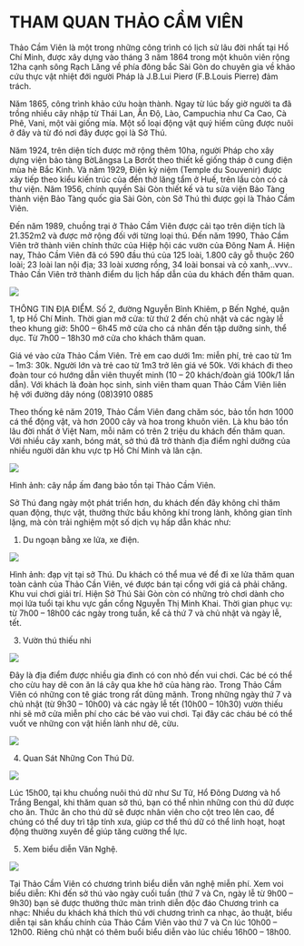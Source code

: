 # THAM QUAN THẢO CẦM VIÊN
Thảo Cầm Viên là một trong những công trình có lịch sử lâu đời nhất tại Hồ Chí Minh, được xây dựng vào tháng 3 năm 1864 trong một khuôn viên rộng 12ha cạnh sông Rạch Lăng về phía đông bắc Sài Gòn do chuyên gia về khảo cứu thực vật nhiệt đới người Pháp là J.B.Lui Pierơ (F.B.Louis Pierre) đảm trách.

Năm 1865, công trình khảo cứu hoàn thành. Ngay từ lúc bấy giờ người ta đã trồng nhiều cây nhập từ Thái Lan, Ấn Độ, Lào, Campuchia như Ca Cao, Cà Phê, Vani, một vài giống mía. Một số loại động vật quý hiếm cũng được nuôi ở đây và từ đó nơi đây được gọi là Sở Thú.

Năm 1924, trên diện tích được mở rộng thêm 10ha, người Pháp cho xây dựng viện bảo tàng BờLăngsa La Bơrốt theo thiết kế giống tháp ở cung điện mùa hè Bắc Kinh. Và năm 1929, Điện kỷ niệm (Temple du Souvenir) được xây tiếp theo kiểu kiến trúc của đền thờ lăng tẩm ở Huế, trên lầu còn có cả thư viện. Năm 1956, chính quyền Sài Gòn thiết kế và tu sửa viện Bảo Tàng thành viện Bảo Tàng quốc gia Sài Gòn, còn Sở Thú thì được gọi là Thảo Cầm Viên.

Đến năm 1989, chuồng trại ở Thảo Cầm Viên được cải tạo trên diện tích là 21.352m2 và được mở rộng đối với từng loại thú. Đến năm 1990, Thảo Cầm Viên trở thành viên chính thức của Hiệp hội các vườn của Đông Nam Á. Hiện nay, Thảo Cầm Viên đã có 590 đầu thú của 125 loài, 1.800 cây gỗ thuộc 260 loài; 23 loài lan nội địa; 33 loài xương rồng, 34 loài bonsai và cỏ xanh,..vvv.. Thảo Cần Viên trở thành điểm du lịch hấp dẫn của du khách đến thăm quan.

<img src="https://dulichviet.net.vn/wp-content/uploads/2019/04/thao-cam-vien-0.jpg">

THÔNG TIN ĐỊA ĐIỂM.
Số 2, đường Nguyễn Bỉnh Khiêm, p Bến Nghé, quận 1, tp Hồ Chí Minh.
Thời gian mở cửa: từ thứ 2 đến chủ nhật và các ngày lễ theo khung giờ: 5h00 – 6h45 mở cửa cho cá nhân đến tập dưỡng sinh, thể dục.
Từ 7h00 – 18h30 mở cửa cho khách thăm quan.

Giá vé vào cửa Thảo Cầm Viên.
Trẻ em cao dưới 1m: miễn phí, trẻ cao từ 1m – 1m3: 30k.
Người lớn và trẻ cao từ 1m3 trở lên giá vé 50k.
Với khách đi theo đoàn tour có hướng dẫn viên thuyết minh (10 – 20 khách/đoàn giá 100k/1 lần dẫn).
Với khách là đoàn học sinh, sinh viên tham quan Thảo Cầm Viên liên hệ với đường dây nóng (08)3910 0885

Theo thống kê năm 2019, Thảo Cầm Viên đang chăm sóc, bảo tồn hơn 1000 cá thể động vật, và hơn 2000 cây và hoa trong khuôn viên. Là khu bảo tồn lâu đời nhất ở Việt Nam, mỗi năm có trên 2 triệu du khách đến thăm quan. Với nhiều cây xanh, bóng mát, sở thú đã trở thành địa điểm nghỉ dưỡng của nhiều người dân khu vực tp Hồ Chí Minh và lân cận.

<img src="https://dulichviet.net.vn/wp-content/uploads/2019/04/thao-cam-vien-5.jpg">

Hình ảnh: cây nắp ấm đang bảo tồn tại Thảo Cầm Viên.

Sở Thú đang ngày một phát triển hơn, du khách đến đây không chỉ thăm quan động, thực vật, thưởng thức bầu không khí trong lành, không gian tĩnh lặng, mà còn trải nghiệm một số dịch vụ hấp dẫn khác như:

1. Du ngoạn bằng xe lửa, xe điện.

<img src="https://i.ytimg.com/vi/PVu4DvmDUQM/maxresdefault.jpg">

Hình ảnh: đạp vịt tại sở Thú.
Du khách có thể mua vé để đi xe lửa thăm quan toàn cảnh của Thảo Cần Viên, vé được bán tại cổng với giá cả phải chăng.
Khu vui chơi giải trí.
Hiện Sở Thú Sài Gòn còn có những trò chơi dành cho mọi lứa tuổi tại khu vực gần cổng Nguyễn Thị Minh Khai.
Thời gian phục vụ: từ 7h00 – 18h00 các ngày trong tuần, kể cả thứ 7 và chủ nhật và ngày lễ, tết.

3. Vườn thú thiếu nhi
<img src="https://dulichviet.net.vn/wp-content/uploads/2019/04/thao-cam-vien-4.jpg">

Đây là địa điểm được nhiều gia đình có con nhỏ đến vui chơi. Các bé có thể cho cừu hay dê con ăn lá cây qua khe hở của hàng rào.
Trong Thảo Cầm Viên có những con tê giác trong rất dũng mãnh.
Trong những ngày thứ 7 và chủ nhật (từ 9h30 – 10h00) và các ngày lễ tết (10h00 – 10h30) vườn thiếu nhi sẽ mở cửa miễn phí cho các bé vào vui chơi. Tại đây các cháu bé có thể vuốt ve những con vật hiền lành như dê, cừu.

<img src="https://phuotdi.vn/wp-content/uploads/2020/01/dong-vat-thao-cam-vien.jpg">

4. Quan Sát Những Con Thú Dữ.
<img src="https://dulichviet.net.vn/wp-content/uploads/2019/04/thao-cam-vien-1.jpg">

Lúc 15h00, tại khu chuồng nuôi thú dữ như Sư Tử, Hổ Đông Dương và hổ Trắng Bengal, khi thăm quan sở thú, bạn có thể nhìn những con thú dữ được cho ăn. Thức ăn cho thú dữ sẽ được nhân viên cho cột treo lên cao, để chúng có thể duy trì tập tính xưa, giúp cơ thể thú dữ có thể linh hoạt, hoạt động thường xuyên để giúp tăng cường thể lực.

5. Xem biểu diễn Văn Nghệ.
   
<img src="https://image.phunuonline.com.vn/fckeditor/upload/2020/20200719/images/trinh-dien-nghe-thuat-hat-_11595139498.jpg">

Tại Thảo Cầm Viên có chương trình biểu diễn văn nghệ miễn phí.
Xem voi biểu diễn: Khi đến sở thú vào ngày cuối tuần (thứ 7 và Cn, ngày lễ từ 9h00 – 9h30) bạn sẽ được thưởng thức màn trình diễn độc đáo
Chương trình ca nhạc: Nhiều du khách khá thích thú với chương trình ca nhạc, ảo thuật, biểu diễn tại sân khấu chính của Thảo Cầm Viên vào thứ 7 và Cn lúc 10h00 – 12h00. Riêng chủ nhật có thêm buổi biểu diễn vào lúc chiều 16h00 – 18h00.
